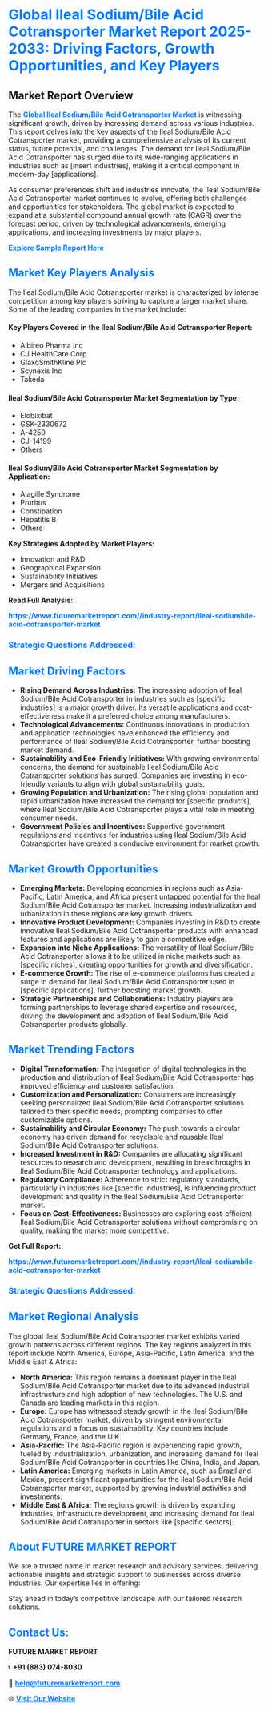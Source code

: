 <h1 style="color: #007BFF;">Global Ileal Sodium/Bile Acid Cotransporter Market Report 2025-2033: Driving Factors, Growth Opportunities, and Key Players</h1>

<section id="overview">
<h2>Market Report Overview</h2>
<p>The <a href="https://www.futuremarketreport.com//industry-report/ileal-sodiumbile-acid-cotransporter-market" style="color: #007BFF; text-decoration: none;"><strong>Global Ileal Sodium/Bile Acid Cotransporter Market</strong></a> is witnessing significant growth, driven by increasing demand across various industries. This report delves into the key aspects of the Ileal Sodium/Bile Acid Cotransporter market, providing a comprehensive analysis of its current status, future potential, and challenges. The demand for Ileal Sodium/Bile Acid Cotransporter has surged due to its wide-ranging applications in industries such as [insert industries], making it a critical component in modern-day [applications].</p>
<p>As consumer preferences shift and industries innovate, the Ileal Sodium/Bile Acid Cotransporter market continues to evolve, offering both challenges and opportunities for stakeholders. The global market is expected to expand at a substantial compound annual growth rate (CAGR) over the forecast period, driven by technological advancements, emerging applications, and increasing investments by major players.</p>
</section>

<section id="overview">
<p><a href="https://www.futuremarketreport.com//request-sample/reportId=54658" style="color: #007BFF; text-decoration: none;"><strong>Explore Sample Report Here</strong></a></p>
</section>

<section id="key-players">
<h2 style="color: #007BFF;">Market Key Players Analysis</h2>
<p>The Ileal Sodium/Bile Acid Cotransporter market is characterized by intense competition among key players striving to capture a larger market share. Some of the leading companies in the market include:</p>
<h4>Key Players Covered in the Ileal Sodium/Bile Acid Cotransporter Report:</h4>
<ul><li>Albireo Pharma Inc</li><li>CJ HealthCare Corp</li><li>GlaxoSmithKline Plc</li><li>Scynexis Inc</li><li>Takeda</li></ul>
<h4>Ileal Sodium/Bile Acid Cotransporter Market Segmentation by Type:</h4>
<ul><li>Elobixibat</li><li>GSK-2330672</li><li>A-4250</li><li>CJ-14199</li><li>Others</li></ul>

<h4>Ileal Sodium/Bile Acid Cotransporter Market Segmentation by Application:</h4>
<ul><li>Alagille Syndrome</li><li>Pruritus</li><li>Constipation</li><li>Hepatitis B</li><li>Others</li></ul>
<p><strong>Key Strategies Adopted by Market Players:</strong></p>
<ul>
<li>Innovation and R&D</li>
<li>Geographical Expansion</li>
<li>Sustainability Initiatives</li>
<li>Mergers and Acquisitions</li>
</ul>
</section>

<section>
<p><strong>Read Full Analysis: </strong></p><a href="https://www.futuremarketreport.com//industry-report/ileal-sodiumbile-acid-cotransporter-market" style="color: #007BFF; text-decoration: none;"><strong>https://www.futuremarketreport.com//industry-report/ileal-sodiumbile-acid-cotransporter-market</strong></a>
<h3 style="color: #007BFF;">Strategic Questions Addressed:</h3>
</section>

<section id="driving-factors">
<h2 style="color: #007BFF;">Market Driving Factors</h2>
<ul>
<li><strong>Rising Demand Across Industries:</strong> The increasing adoption of Ileal Sodium/Bile Acid Cotransporter in industries such as [specific industries] is a major growth driver. Its versatile applications and cost-effectiveness make it a preferred choice among manufacturers.</li>
<li><strong>Technological Advancements:</strong> Continuous innovations in production and application technologies have enhanced the efficiency and performance of Ileal Sodium/Bile Acid Cotransporter, further boosting market demand.</li>
<li><strong>Sustainability and Eco-Friendly Initiatives:</strong> With growing environmental concerns, the demand for sustainable Ileal Sodium/Bile Acid Cotransporter solutions has surged. Companies are investing in eco-friendly variants to align with global sustainability goals.</li>
<li><strong>Growing Population and Urbanization:</strong> The rising global population and rapid urbanization have increased the demand for [specific products], where Ileal Sodium/Bile Acid Cotransporter plays a vital role in meeting consumer needs.</li>
<li><strong>Government Policies and Incentives:</strong> Supportive government regulations and incentives for industries using Ileal Sodium/Bile Acid Cotransporter have created a conducive environment for market growth.</li>
</ul>
</section>

<section id="growth-opportunities">
<h2 style="color: #007BFF;">Market Growth Opportunities</h2>
<ul>
<li><strong>Emerging Markets:</strong> Developing economies in regions such as Asia-Pacific, Latin America, and Africa present untapped potential for the Ileal Sodium/Bile Acid Cotransporter market. Increasing industrialization and urbanization in these regions are key growth drivers.</li>
<li><strong>Innovative Product Development:</strong> Companies investing in R&D to create innovative Ileal Sodium/Bile Acid Cotransporter products with enhanced features and applications are likely to gain a competitive edge.</li>
<li><strong>Expansion into Niche Applications:</strong> The versatility of Ileal Sodium/Bile Acid Cotransporter allows it to be utilized in niche markets such as [specific niches], creating opportunities for growth and diversification.</li>
<li><strong>E-commerce Growth:</strong> The rise of e-commerce platforms has created a surge in demand for Ileal Sodium/Bile Acid Cotransporter used in [specific applications], further boosting market growth.</li>
<li><strong>Strategic Partnerships and Collaborations:</strong> Industry players are forming partnerships to leverage shared expertise and resources, driving the development and adoption of Ileal Sodium/Bile Acid Cotransporter products globally.</li>
</ul>
</section>

<section id="trending-factors">
<h2 style="color: #007BFF;">Market Trending Factors</h2>
<ul>
<li><strong>Digital Transformation:</strong> The integration of digital technologies in the production and distribution of Ileal Sodium/Bile Acid Cotransporter has improved efficiency and customer satisfaction.</li>
<li><strong>Customization and Personalization:</strong> Consumers are increasingly seeking personalized Ileal Sodium/Bile Acid Cotransporter solutions tailored to their specific needs, prompting companies to offer customizable options.</li>
<li><strong>Sustainability and Circular Economy:</strong> The push towards a circular economy has driven demand for recyclable and reusable Ileal Sodium/Bile Acid Cotransporter solutions.</li>
<li><strong>Increased Investment in R&D:</strong> Companies are allocating significant resources to research and development, resulting in breakthroughs in Ileal Sodium/Bile Acid Cotransporter technology and applications.</li>
<li><strong>Regulatory Compliance:</strong> Adherence to strict regulatory standards, particularly in industries like [specific industries], is influencing product development and quality in the Ileal Sodium/Bile Acid Cotransporter market.</li>
<li><strong>Focus on Cost-Effectiveness:</strong> Businesses are exploring cost-efficient Ileal Sodium/Bile Acid Cotransporter solutions without compromising on quality, making the market more competitive.</li>
</ul>
</section>

<section>
<p><strong>Get Full Report: </strong></p><a href="https://www.futuremarketreport.com//industry-report/ileal-sodiumbile-acid-cotransporter-market" style="color: #007BFF; text-decoration: none;"><strong>https://www.futuremarketreport.com//industry-report/ileal-sodiumbile-acid-cotransporter-market</strong></a>
<h3 style="color: #007BFF;">Strategic Questions Addressed:</h3>
</section>


<section id="regional-analysis">
<h2 style="color: #007BFF;">Market Regional Analysis</h2>
<p>The global Ileal Sodium/Bile Acid Cotransporter market exhibits varied growth patterns across different regions. The key regions analyzed in this report include North America, Europe, Asia-Pacific, Latin America, and the Middle East & Africa:</p>
<ul>
<li><strong>North America:</strong> This region remains a dominant player in the Ileal Sodium/Bile Acid Cotransporter market due to its advanced industrial infrastructure and high adoption of new technologies. The U.S. and Canada are leading markets in this region.</li>
<li><strong>Europe:</strong> Europe has witnessed steady growth in the Ileal Sodium/Bile Acid Cotransporter market, driven by stringent environmental regulations and a focus on sustainability. Key countries include Germany, France, and the U.K.</li>
<li><strong>Asia-Pacific:</strong> The Asia-Pacific region is experiencing rapid growth, fueled by industrialization, urbanization, and increasing demand for Ileal Sodium/Bile Acid Cotransporter in countries like China, India, and Japan.</li>
<li><strong>Latin America:</strong> Emerging markets in Latin America, such as Brazil and Mexico, present significant opportunities for the Ileal Sodium/Bile Acid Cotransporter market, supported by growing industrial activities and investments.</li>
<li><strong>Middle East & Africa:</strong> The region’s growth is driven by expanding industries, infrastructure development, and increasing demand for Ileal Sodium/Bile Acid Cotransporter in sectors like [specific sectors].</li>
</ul>
</section>

<footer>
<h2 style="color: #007BFF;">About FUTURE MARKET REPORT</h2>
<p>We are a trusted name in market research and advisory services, delivering actionable insights and strategic support to businesses across diverse industries. Our expertise lies in offering:</p>

<p>Stay ahead in today’s competitive landscape with our tailored research solutions.</p>

<h2 style="color: #007BFF;">Contact Us:</h2>
<p><strong>FUTURE MARKET REPORT</strong></p>
<p>📞 <strong>+91 (883) 074-8030</strong></p>
<p>📧 <strong><a href="mailto:help@futuremarketreport.com" style="color: #007BFF;">help@futuremarketreport.com</a></strong></p>
<p>🌐 <strong><a href="https://www.futuremarketreport.com/" style="color: #007BFF;">Visit Our Website</a></strong></p>
</footer>